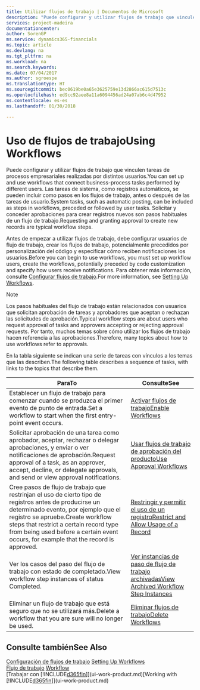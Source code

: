 ```yaml
---
title: Utilizar flujos de trabajo | Documentos de Microsoft
description: "Puede configurar y utilizar flujos de trabajo que vinculen tareas de procesos empresariales realizadas por distintos usuarios. Las tareas de sistema, como registros automáticos, se pueden incluir como pasos en los flujos de trabajo, antes o después de las tareas de usuario. Solicitar y conceder aprobaciones para crear registros nuevos son pasos habituales de un flujo de trabajo."
services: project-madeira
documentationcenter: 
author: SorenGP
ms.service: dynamics365-financials
ms.topic: article
ms.devlang: na
ms.tgt_pltfrm: na
ms.workload: na
ms.search.keywords: 
ms.date: 07/04/2017
ms.author: sgroespe
ms.translationtype: HT
ms.sourcegitcommit: bec0619be0a65e3625759e13d2866ac615d7513c
ms.openlocfilehash: ed9cc92aee8a11a6094456ad24a07ab6c4d47952
ms.contentlocale: es-es
ms.lasthandoff: 01/30/2018

---
```

# <a name="using-workflows"></a><span data-ttu-id="a41d0-105">Uso de flujos de trabajo</span><span class="sxs-lookup"><span data-stu-id="a41d0-105">Using Workflows</span></span>
<span data-ttu-id="a41d0-106">Puede configurar y utilizar flujos de trabajo que vinculen tareas de procesos empresariales realizadas por distintos usuarios.</span><span class="sxs-lookup"><span data-stu-id="a41d0-106">You can set up and use workflows that connect business-process tasks performed by different users.</span></span> <span data-ttu-id="a41d0-107">Las tareas de sistema, como registros automáticos, se pueden incluir como pasos en los flujos de trabajo, antes o después de las tareas de usuario.</span><span class="sxs-lookup"><span data-stu-id="a41d0-107">System tasks, such as automatic posting, can be included as steps in workflows, preceded or followed by user tasks.</span></span> <span data-ttu-id="a41d0-108">Solicitar y conceder aprobaciones para crear registros nuevos son pasos habituales de un flujo de trabajo.</span><span class="sxs-lookup"><span data-stu-id="a41d0-108">Requesting and granting approval to create new records are typical workflow steps.</span></span>  

 <span data-ttu-id="a41d0-109">Antes de empezar a utilizar flujos de trabajo, debe configurar usuarios de flujo de trabajo, crear los flujos de trabajo, potencialmente precedidos por personalización del código y especificar cómo reciben notificaciones los usuarios.</span><span class="sxs-lookup"><span data-stu-id="a41d0-109">Before you can begin to use workflows, you must set up workflow users, create the workflows, potentially preceded by code customization and specify how users receive notifications.</span></span> <span data-ttu-id="a41d0-110">Para obtener más información, consulte [Configurar flujos de trabajo](across-set-up-workflows.md).</span><span class="sxs-lookup"><span data-stu-id="a41d0-110">For more information, see [Setting Up Workflows](across-set-up-workflows.md).</span></span>  

> [!NOTE]  
>  <span data-ttu-id="a41d0-111">Los pasos habituales del flujo de trabajo están relacionados con usuarios que solicitan aprobación de tareas y aprobadores que aceptan o rechazan las solicitudes de aprobación.</span><span class="sxs-lookup"><span data-stu-id="a41d0-111">Typical workflow steps are about users who request approval of tasks and approvers accepting or rejecting approval requests.</span></span> <span data-ttu-id="a41d0-112">Por tanto, muchos temas sobre cómo utilizar los flujos de trabajo hacen referencia a las aprobaciones.</span><span class="sxs-lookup"><span data-stu-id="a41d0-112">Therefore, many topics about how to use workflows refer to approvals.</span></span>  

 <span data-ttu-id="a41d0-113">En la tabla siguiente se indican una serie de tareas con vínculos a los temas que las describen.</span><span class="sxs-lookup"><span data-stu-id="a41d0-113">The following table describes a sequence of tasks, with links to the topics that describe them.</span></span>  

|<span data-ttu-id="a41d0-114">**Para**</span><span class="sxs-lookup"><span data-stu-id="a41d0-114">**To**</span></span>|<span data-ttu-id="a41d0-115">**Consulte**</span><span class="sxs-lookup"><span data-stu-id="a41d0-115">**See**</span></span>|  
|------------|-------------|  
|<span data-ttu-id="a41d0-116">Establecer un flujo de trabajo para comenzar cuando se produzca el primer evento de punto de entrada.</span><span class="sxs-lookup"><span data-stu-id="a41d0-116">Set a workflow to start when the first entry-point event occurs.</span></span>|[<span data-ttu-id="a41d0-117">Activar flujos de trabajo</span><span class="sxs-lookup"><span data-stu-id="a41d0-117">Enable Workflows</span></span>](across-how-to-enable-workflows.md)|  
|<span data-ttu-id="a41d0-118">Solicitar aprobación de una tarea como aprobador, aceptar, rechazar o delegar aprobaciones, y enviar o ver notificaciones de aprobación.</span><span class="sxs-lookup"><span data-stu-id="a41d0-118">Request approval of a task, as an approver, accept, decline, or delegate approvals, and send or view approval notifications.</span></span>|[<span data-ttu-id="a41d0-119">Usar flujos de trabajo de aprobación del producto</span><span class="sxs-lookup"><span data-stu-id="a41d0-119">Use Approval Workflows</span></span>](across-how-use-approval-workflows.md)|  
|<span data-ttu-id="a41d0-120">Cree pasos de flujo de trabajo que restrinjan el uso de cierto tipo de registros antes de producirse un determinado evento, por ejemplo que el registro se apruebe.</span><span class="sxs-lookup"><span data-stu-id="a41d0-120">Create workflow steps that restrict a certain record type from being used before a certain event occurs, for example that the record is approved.</span></span>|[<span data-ttu-id="a41d0-121">Restringir y permitir el uso de un registro</span><span class="sxs-lookup"><span data-stu-id="a41d0-121">Restrict and Allow Usage of a Record</span></span>](across-how-to-restrict-and-allow-usage-of-a-record.md)|  
|<span data-ttu-id="a41d0-122">Ver los casos del paso del flujo de trabajo con estado de completado.</span><span class="sxs-lookup"><span data-stu-id="a41d0-122">View workflow step instances of status Completed.</span></span>|[<span data-ttu-id="a41d0-123">Ver instancias de paso de flujo de trabajo archivadas</span><span class="sxs-lookup"><span data-stu-id="a41d0-123">View Archived Workflow Step Instances</span></span>](across-how-to-view-archived-workflow-step-instances.md)|  
|<span data-ttu-id="a41d0-124">Eliminar un flujo de trabajo que está seguro que no se utilizará más.</span><span class="sxs-lookup"><span data-stu-id="a41d0-124">Delete a workflow that you are sure will no longer be used.</span></span>|[<span data-ttu-id="a41d0-125">Eliminar flujos de trabajo</span><span class="sxs-lookup"><span data-stu-id="a41d0-125">Delete Workflows</span></span>](across-how-to-delete-workflows.md)|  

## <a name="see-also"></a><span data-ttu-id="a41d0-126">Consulte también</span><span class="sxs-lookup"><span data-stu-id="a41d0-126">See Also</span></span>  
<span data-ttu-id="a41d0-127">[Configuración de flujos de trabajo](across-set-up-workflows.md) </span><span class="sxs-lookup"><span data-stu-id="a41d0-127">[Setting Up Workflows](across-set-up-workflows.md) </span></span>  
<span data-ttu-id="a41d0-128">[Flujo de trabajo](across-workflow.md) </span><span class="sxs-lookup"><span data-stu-id="a41d0-128">[Workflow](across-workflow.md) </span></span>  
<span data-ttu-id="a41d0-129">[Trabajar con [!INCLUDE[d365fin](includes/d365fin_md.md)]](ui-work-product.md)</span><span class="sxs-lookup"><span data-stu-id="a41d0-129">[Working with [!INCLUDE[d365fin](includes/d365fin_md.md)]](ui-work-product.md)</span></span>


